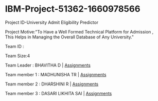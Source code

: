 # IBM-Project-51362-1660978566
 

Project ID-University Admit Eligibility Predictor
  
 
Project Motive:"To Have a Well Formed Technical Platform for Admission , This Helps in Managing the Overall Database of Any University."


  
  
Team ID : 

<bold>Team Size:</bold>4
  
 
 
<bold>Team Leader :</bold>  BHAVITHA D | <a href=" ">Assignments</a>

   
<bold>Team member 1 :</bold> MADHUNISHA TR | <a href=" ">Assignments</a>

   
<bold>Team member 2 :</bold>  DHARSHINI R | <a href=" ">Assignments</a>

       
<bold>Team member 3 :</bold>  DASARI LIKHITA SAI | <a href=" ">Assignments</a>

